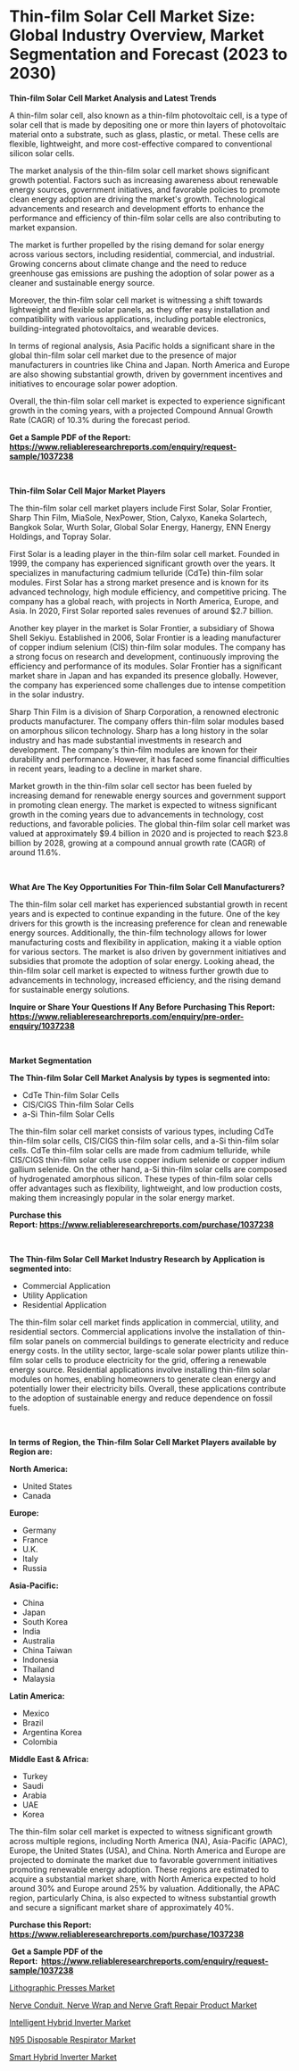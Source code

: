 <p><h1>Thin-film Solar Cell Market Size: Global Industry Overview, Market Segmentation and Forecast (2023 to 2030)</h1></p><p><strong>Thin-film Solar Cell Market Analysis and Latest Trends</strong></p>
<p><p>A thin-film solar cell, also known as a thin-film photovoltaic cell, is a type of solar cell that is made by depositing one or more thin layers of photovoltaic material onto a substrate, such as glass, plastic, or metal. These cells are flexible, lightweight, and more cost-effective compared to conventional silicon solar cells.</p><p>The market analysis of the thin-film solar cell market shows significant growth potential. Factors such as increasing awareness about renewable energy sources, government initiatives, and favorable policies to promote clean energy adoption are driving the market's growth. Technological advancements and research and development efforts to enhance the performance and efficiency of thin-film solar cells are also contributing to market expansion.</p><p>The market is further propelled by the rising demand for solar energy across various sectors, including residential, commercial, and industrial. Growing concerns about climate change and the need to reduce greenhouse gas emissions are pushing the adoption of solar power as a cleaner and sustainable energy source.</p><p>Moreover, the thin-film solar cell market is witnessing a shift towards lightweight and flexible solar panels, as they offer easy installation and compatibility with various applications, including portable electronics, building-integrated photovoltaics, and wearable devices.</p><p>In terms of regional analysis, Asia Pacific holds a significant share in the global thin-film solar cell market due to the presence of major manufacturers in countries like China and Japan. North America and Europe are also showing substantial growth, driven by government incentives and initiatives to encourage solar power adoption.</p><p>Overall, the thin-film solar cell market is expected to experience significant growth in the coming years, with a projected Compound Annual Growth Rate (CAGR) of 10.3% during the forecast period.</p></p>
<p><strong>Get a Sample PDF of the Report:&nbsp; <a href="https://www.reliableresearchreports.com/enquiry/request-sample/1037238">https://www.reliableresearchreports.com/enquiry/request-sample/1037238</a></strong></p>
<p>&nbsp;</p>
<p><strong>Thin-film Solar Cell Major Market Players</strong></p>
<p><p>The thin-film solar cell market players include First Solar, Solar Frontier, Sharp Thin Film, MiaSole, NexPower, Stion, Calyxo, Kaneka Solartech, Bangkok Solar, Wurth Solar, Global Solar Energy, Hanergy, ENN Energy Holdings, and Topray Solar. </p><p>First Solar is a leading player in the thin-film solar cell market. Founded in 1999, the company has experienced significant growth over the years. It specializes in manufacturing cadmium telluride (CdTe) thin-film solar modules. First Solar has a strong market presence and is known for its advanced technology, high module efficiency, and competitive pricing. The company has a global reach, with projects in North America, Europe, and Asia. In 2020, First Solar reported sales revenues of around $2.7 billion.</p><p>Another key player in the market is Solar Frontier, a subsidiary of Showa Shell Sekiyu. Established in 2006, Solar Frontier is a leading manufacturer of copper indium selenium (CIS) thin-film solar modules. The company has a strong focus on research and development, continuously improving the efficiency and performance of its modules. Solar Frontier has a significant market share in Japan and has expanded its presence globally. However, the company has experienced some challenges due to intense competition in the solar industry. </p><p>Sharp Thin Film is a division of Sharp Corporation, a renowned electronic products manufacturer. The company offers thin-film solar modules based on amorphous silicon technology. Sharp has a long history in the solar industry and has made substantial investments in research and development. The company's thin-film modules are known for their durability and performance. However, it has faced some financial difficulties in recent years, leading to a decline in market share.</p><p>Market growth in the thin-film solar cell sector has been fueled by increasing demand for renewable energy sources and government support in promoting clean energy. The market is expected to witness significant growth in the coming years due to advancements in technology, cost reductions, and favorable policies. The global thin-film solar cell market was valued at approximately $9.4 billion in 2020 and is projected to reach $23.8 billion by 2028, growing at a compound annual growth rate (CAGR) of around 11.6%.</p></p>
<p>&nbsp;</p>
<p><strong>What Are The Key Opportunities For Thin-film Solar Cell Manufacturers?</strong></p>
<p><p>The thin-film solar cell market has experienced substantial growth in recent years and is expected to continue expanding in the future. One of the key drivers for this growth is the increasing preference for clean and renewable energy sources. Additionally, the thin-film technology allows for lower manufacturing costs and flexibility in application, making it a viable option for various sectors. The market is also driven by government initiatives and subsidies that promote the adoption of solar energy. Looking ahead, the thin-film solar cell market is expected to witness further growth due to advancements in technology, increased efficiency, and the rising demand for sustainable energy solutions.</p></p>
<p><strong>Inquire or Share Your Questions If Any Before Purchasing This Report: <a href="https://www.reliableresearchreports.com/enquiry/pre-order-enquiry/1037238">https://www.reliableresearchreports.com/enquiry/pre-order-enquiry/1037238</a></strong></p>
<p>&nbsp;</p>
<p><strong>Market Segmentation</strong></p>
<p><strong>The Thin-film Solar Cell Market Analysis by types is segmented into:</strong></p>
<p><ul><li>CdTe Thin-film Solar Cells</li><li>CIS/CIGS Thin-film Solar Cells</li><li>a-Si Thin-film Solar Cells</li></ul></p>
<p><p>The thin-film solar cell market consists of various types, including CdTe thin-film solar cells, CIS/CIGS thin-film solar cells, and a-Si thin-film solar cells. CdTe thin-film solar cells are made from cadmium telluride, while CIS/CIGS thin-film solar cells use copper indium selenide or copper indium gallium selenide. On the other hand, a-Si thin-film solar cells are composed of hydrogenated amorphous silicon. These types of thin-film solar cells offer advantages such as flexibility, lightweight, and low production costs, making them increasingly popular in the solar energy market.</p></p>
<p><strong>Purchase this Report:&nbsp;<a href="https://www.reliableresearchreports.com/purchase/1037238">https://www.reliableresearchreports.com/purchase/1037238</a></strong></p>
<p>&nbsp;</p>
<p><strong>The Thin-film Solar Cell Market Industry Research by Application is segmented into:</strong></p>
<p><ul><li>Commercial Application</li><li>Utility Application</li><li>Residential Application</li></ul></p>
<p><p>The thin-film solar cell market finds application in commercial, utility, and residential sectors. Commercial applications involve the installation of thin-film solar panels on commercial buildings to generate electricity and reduce energy costs. In the utility sector, large-scale solar power plants utilize thin-film solar cells to produce electricity for the grid, offering a renewable energy source. Residential applications involve installing thin-film solar modules on homes, enabling homeowners to generate clean energy and potentially lower their electricity bills. Overall, these applications contribute to the adoption of sustainable energy and reduce dependence on fossil fuels.</p></p>
<p>&nbsp;</p>
<p><strong>In terms of Region, the Thin-film Solar Cell Market Players available by Region are:</strong></p>
<p>
    <p> <strong> North America: </strong>
        <ul>
            <li>United States</li>
            <li>Canada</li>
        </ul>
        </p> 
    <p> <strong> Europe: </strong>
        <ul>
            <li>Germany</li>
            <li>France</li>
            <li>U.K.</li>
            <li>Italy</li>
            <li>Russia</li>
        </ul>
        </p> 
    <p> <strong> Asia-Pacific: </strong>
        <ul>
            <li>China</li>
            <li>Japan</li>
            <li>South Korea</li>
            <li>India</li>
            <li>Australia</li>
            <li>China Taiwan</li>
            <li>Indonesia</li>
            <li>Thailand</li>
            <li>Malaysia</li>
        </ul>
        </p> 
    <p> <strong> Latin America: </strong>
        <ul>
            <li>Mexico</li>
            <li>Brazil</li>
            <li>Argentina Korea</li>
            <li>Colombia</li>
        </ul>
        </p> 
    <p> <strong> Middle East & Africa: </strong>
        <ul>
            <li>Turkey</li>
            <li>Saudi</li>
            <li>Arabia</li>
            <li>UAE</li>
            <li>Korea</li>
        </ul>
    </p>
    </p>
<p><p>The thin-film solar cell market is expected to witness significant growth across multiple regions, including North America (NA), Asia-Pacific (APAC), Europe, the United States (USA), and China. North America and Europe are projected to dominate the market due to favorable government initiatives promoting renewable energy adoption. These regions are estimated to acquire a substantial market share, with North America expected to hold around 30% and Europe around 25% by valuation. Additionally, the APAC region, particularly China, is also expected to witness substantial growth and secure a significant market share of approximately 40%.</p></p>
<p><strong>Purchase this Report: <a href="https://www.reliableresearchreports.com/purchase/1037238">https://www.reliableresearchreports.com/purchase/1037238</a></strong></p>
<p>&nbsp;<strong>Get a Sample PDF of the Report:&nbsp;&nbsp;<a href="https://www.reliableresearchreports.com/enquiry/request-sample/1037238">https://www.reliableresearchreports.com/enquiry/request-sample/1037238</a></strong></p>
<p><strong></strong></p>
<p><p><a href="https://medium.com/@dorothypeters68/lithographic-presses-market-size-growth-forecast-2023-2030-7de749745026">Lithographic Presses Market</a></p><p><a href="https://www.reportprime.com/nerve-conduit-nerve-wrap-and-nerve-graft-repair-product-r11079">Nerve Conduit, Nerve Wrap and Nerve Graft Repair Product Market</a></p><p><a href="https://www.linkedin.com/pulse/intelligent-hybrid-inverter-market-insights-players-forecast-sjove/">Intelligent Hybrid Inverter Market</a></p><p><a href="https://www.reportprime.com/n95-disposable-respirator-r11075">N95 Disposable Respirator Market</a></p><p><a href="https://www.linkedin.com/pulse/smart-hybrid-inverter-market-challenges-opportunities-m7a7e/">Smart Hybrid Inverter Market</a></p></p>